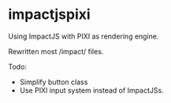 # impactjspixi
Using ImpactJS with PIXI as rendering engine.

Rewritten most /impact/ files.

Todo:
- Simplify button class
- Use PIXI input system instead of ImpactJSs.